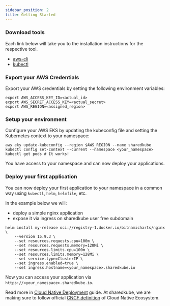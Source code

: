 ```yaml
---
sidebar_position: 2
title: Getting Started
---
```


### Download tools

Each link below will take you to the installation instructions for the respective tool.

- [aws-cli](https://docs.aws.amazon.com/cli/latest/userguide/getting-started-install.html)
- [kubectl](https://kubernetes.io/docs/tasks/tools/#kubectl)

### Export your AWS Credentials

Export your AWS credentials by setting the following environment variables:

```shell
export AWS_ACCESS_KEY_ID=<actual_id>
export AWS_SECRET_ACCESS_KEY=<actual_secret>
export AWS_REGION=<assigned_region>
```

### Setup your environment
Configure your AWS EKS by updating the kubeconfig file and setting the Kubernetes
context to your namespace:

```shell
aws eks update-kubeconfig --region $AWS_REGION --name sharedkube
kubectl config set-context --current --namespace <your_namespace>
kubectl get pods # It works!
```

You have access to your namespace and can now deploy your applications.

### Deploy your first application
You can now deploy your first application to your namespace in a common way using
`kubectl`, `helm`, `helmfile`, etc.

In the example below we will:
- deploy a simple nginx application
- expose it via ingress on sharedkube user free subdomain

```shell
helm install my-release oci://registry-1.docker.io/bitnamicharts/nginx \
    --version 15.9.3 \
    --set resources.requests.cpu=100m \
    --set resources.requests.memory=128Mi \
    --set resources.limits.cpu=100m \
    --set resources.limits.memory=128Mi \
    --set service.type=ClusterIP \
    --set ingress.enabled=true \
    --set ingress.hostname=<your_namespace>.sharedkube.io
```

Now you can access your application via `https://<your_namespace>.sharedkube.io`.

Read more in [Cloud Native Deployment](./user-guides/cloud-native-deployment) guide.
At sharedkube, we are making sure to follow official 
[CNCF definition](https://github.com/cncf/toc/blob/main/DEFINITION.md) of Cloud Native Ecosystem.
